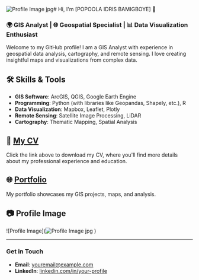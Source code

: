 ![Profile Image jpg](https://github.com/user-attachments/assets/1939f3f2-dc12-4d86-9820-13d3d22a3171)# Hi, I'm [POPOOLA IDRIS BAMIGBOYE] 👋

### 🌍 GIS Analyst | 🌐 Geospatial Specialist | 📊 Data Visualization Enthusiast

Welcome to my GitHub profile! I am a GIS Analyst with experience in geospatial data analysis, cartography, and remote sensing. I love creating insightful maps and visualizations from complex data.

## 🛠️ Skills & Tools
- **GIS Software**: ArcGIS, QGIS, Google Earth Engine
- **Programming**: Python (with libraries like Geopandas, Shapely, etc.), R
- **Data Visualization**: Mapbox, Leaflet, Plotly
- **Remote Sensing**: Satellite Image Processing, LiDAR
- **Cartography**: Thematic Mapping, Spatial Analysis

## 📄 [My CV](https://drive.google.com/file/d/1N3qVDjdXfdxYwqgIl7BaQROta2wsqrjG/view?usp=drive_link)
Click the link above to download my CV, where you'll find more details about my professional experience and education.

## 🌐 [Portfolio](https://drive.google.com/drive/folders/1YrVFYzATDwL7Y0dkcb-obHMFA9SLImtY?usp=drive_link)
My portfolio showcases my GIS projects, maps, and analysis.

## 📷 Profile Image

![Profile Image](![Profile Image jpg](https://github.com/user-attachments/assets/0a18e923-30f5-435d-a20a-f30e26f14ef5)
)

---

### Get in Touch

- **Email**: [youremail@example.com](idrispopoola02@gmail.com)
- **LinkedIn**: [linkedin.com/in/your-profile]()
